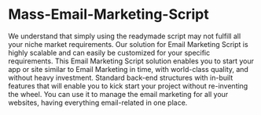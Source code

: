 # Mass-Email-Marketing-Script
We understand that simply using the readymade script may not fulfill all your niche market requirements. Our solution for Email Marketing Script is highly scalable and can easily be customized for your specific requirements. This Email Marketing Script solution enables you to start your app or site similar to Email Marketing in time, with world-class quality, and without heavy investment. Standard back-end structures with in-built features that will enable you to kick start your project without re-inventing the wheel. You can use it to manage the email marketing for all your websites, having everything email-related in one place.
